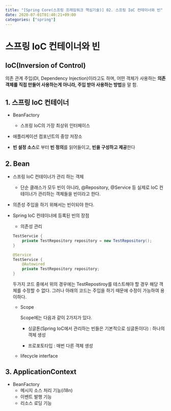 ```yaml
---
title: "[Spring Core(스프링 프레임워크 핵심기술)] 02. 스프링 IoC 컨테이너와 빈"
date: 2020-07-01T01:40:21+09:00
categories: ["spring"]
---
```


# 스프링 IoC 컨테이너와 빈


## IoC(Inversion of Control)

의존 관계 주입(DI, Dependency Injection)이라고도 하며, 어떤 객체가 사용하는 **의존 객체를 직접 만들어 사용하는게 아니라, 주입 받아 사용하는 방법**을 말 함.

## 1. 스프링 IoC 컨테이너

- BeanFactory

    - 스프링 IoC의 가장 최상위 인터페이스

- 애플리케이션 컴포넌트의 중앙 저장소

- **빈 설정 소스**로 부터 **빈 정의**를 읽어들이고, **빈을 구성하고 제공**한다


## 2. Bean

- 스프링 IoC 컨테이너가 관리 하는 객체

    - 단순 클래스가 모두 빈이 아니라, @Repository, @Service 등 실제로 IoC 컨테이너가 관리하는 객체들을 빈이라고 한다.

- 의존성 주입을 하기 위해서는 빈이되야 한다.

- Spring IoC 컨테이너에 등록된 빈의 장점

    - 의존성 관리

    ```java
    TestServcie {
    	private TestRepository repository = new TestRepository();
    }
    ```

    ```java
    @Service
    TestService {
    	@Autowired
    	private TestRepository repository;
    }
    ```

    두가지 코드 중에서 위의 경우에는 TestRepostiroy를 테스트해야 할 경우 해당 객체를 수정할 수 없다. 그러나 아래의 코드는 주입을 하기 때문에 수정이 가능하여 용이하다.

    - Scope

        Scope에는 다음과 같이 2가지가 있다.

        - 싱글톤(Spring IoC에서 관리하는 빈들은 기본적으로 싱글톤이다) : 하나의 객체 생성

        - 프로포토타입 : 매번 다른 객체 생성

    - lifecycle interface

## 3. ApplicationContext

- BeanFactory
    - 메시지 소스 처리 기능(i18n)
    - 이벤트 발행 기능
    - 리소스 로딩 기능
